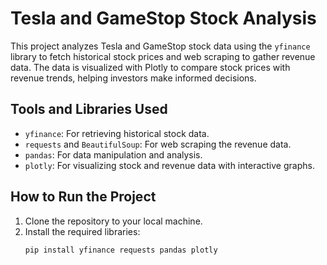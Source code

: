 # Tesla and GameStop Stock Analysis

This project analyzes Tesla and GameStop stock data using the `yfinance` library to fetch historical stock prices and web scraping to gather revenue data. The data is visualized with Plotly to compare stock prices with revenue trends, helping investors make informed decisions.

## Tools and Libraries Used
- `yfinance`: For retrieving historical stock data.
- `requests` and `BeautifulSoup`: For web scraping the revenue data.
- `pandas`: For data manipulation and analysis.
- `plotly`: For visualizing stock and revenue data with interactive graphs.

## How to Run the Project
1. Clone the repository to your local machine.
2. Install the required libraries:
   ```bash
   pip install yfinance requests pandas plotly
